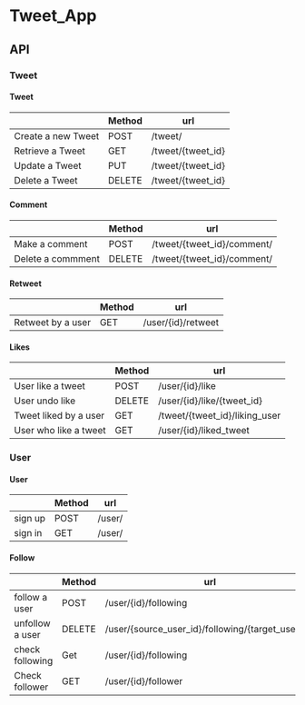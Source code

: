 # Tweet_App

## API

### Tweet

#### Tweet

|    |  Method   | url  |
|----|  ----     | ----  | 
|  Create a new Tweet  | POST     | /tweet/  | 
|  Retrieve a Tweet       |  GET     | /tweet/{tweet_id} | 
|  Update a Tweet      |  PUT     | /tweet/{tweet_id} | 
|  Delete a Tweet      |  DELETE  | /tweet/{tweet_id} | 

#### Comment

|    |  Method   | url  |
|----|  ----     | ----  | 
|  Make a comment      |  POST     | /tweet/{tweet_id}/comment/ |
|  Delete a commment   |  DELETE   | /tweet/{tweet_id}/comment/ |
#### Retweet

|    |  Method   | url  | 
|----|  ----     | ----  | 
|  Retweet by a user      |  GET     | /user/{id}/retweet |

#### Likes

|    |  Method   | url  | 
|----|  ----     | ----  |
|  User like a tweet  |  POST     | /user/{id}/like | 
|  User undo like  |  DELETE     | /user/{id}/like/{tweet_id} |
|  Tweet liked by a user   |  GET     | /tweet/{tweet_id}/liking_user | 
|  User who like a tweet   |  GET     | /user/{id}/liked_tweet |

### User

#### User

|    |  Method   | url  | 
|----|  ----     | ----  |
|  sign up  |  POST     | /user/ |
|  sign in       |  GET      | /user/ | 

#### Follow

|    |  Method   | url  | 
|----|  ----     | ----  | 
|  follow a user  |  POST     | /user/{id}/following |
|  unfollow a user|  DELETE   | /user/{source_user_id}/following/{target_user_id} | 
| check following | Get | /user/{id}/following |
| Check follower | GET |/user/{id}/follower|




